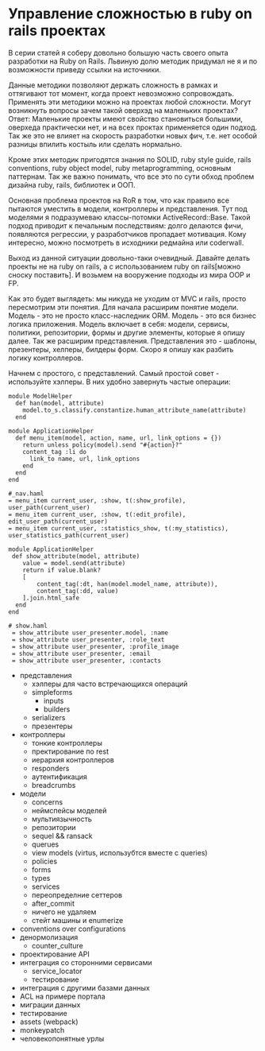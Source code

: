 # Управление сложностью в ruby on rails проектах

В серии статей я соберу довольно большую часть своего опыта разработки на Ruby on Rails. Львиную долю методик придумал не я и по возможности приведу ссылки на источники.

Данные методики позволяют держать сложность в рамках и оттягивают тот момент, когда проект невозможно сопровождать. Применять эти методики можно на проектах любой сложности. Могут возникнуть вопросы зачем такой оверхэд на маленьких проектах? Ответ: Маленькие проекты имеют свойство становиться большими, оверхеда практически нет, и на всех проктах применяется один подход. Так же это не влияет на скорость разработки новых фич, т.е. нет особой разницы впилить костыль или сделать нормально.

Кроме этих методик пригодятся знания по SOLID, ruby style guide, rails conventions, ruby object model, ruby metaprogramming, основным паттернам. Так же важно понимать, что все это по сути обход проблем дизайна ruby, rails, библиотек и ООП.

Основная проблема проектов на RoR в том, что как правило все пытаются уместить в модели, контроллеры и представления. Тут под моделями я подразумеваю классы-потомки ActiveRecord::Base. Такой подход приводит к печальным последствиям: долго делаются фичи, появляются регрессии, у разработчиков пропадает мотивация. Кому интересно, можно посмотреть в исходники редмайна или coderwall.

Выход из данной ситуации довольно-таки очевидный. Давайте делать проекты не на ruby on rails, а с использованием ruby on rails[можно сноску поставить]. И возьмем на вооружение подходы из мира OOP и FP.

Как это будет выглядеть: мы никуда не уходим от MVC и rails, просто пересмотрим эти понятия. Для начала расширим понятие модели. Модель - это не просто класс-наследник ORM. Модель - это вся бизнес логика приложения. Модель включает в себя: модели, сервисы, политики, репозитории, формы и другие элементы, которые я опишу далее. Так же расширим представления. Представления это - шаблоны, презентеры, хелперы, билдеры форм. Скоро я опишу как разбить логику контроллеров.


Начнем с простого, с представлений.
Самый простой совет - используйте хэлперы. В них удобно завернуть частые операции:

```
module ModelHelper
  def han(model, attribute)
    model.to_s.classify.constantize.human_attribute_name(attribute)
  end

module ApplicationHelper
  def menu_item(model, action, name, url, link_options = {})
    return unless policy(model).send "#{action}?"
    content_tag :li do
      link_to name, url, link_options
    end
  end
end

#_nav.haml
= menu_item current_user, :show, t(:show_profile), user_path(current_user)
= menu_item current_user, :show, t(:edit_profile), edit_user_path(current_user)
= menu_item current_user, :statistics_show, t(:my_statistics), user_statistics_path(current_user)

module ApplicationHelper
 def show_attribute(model, attribute)
    value = model.send(attribute)
    return if value.blank?
    [
        content_tag(:dt, han(model.model_name, attribute)),
        content_tag(:dd, value)
    ].join.html_safe
  end
end

# show.haml
 = show_attribute user_presenter.model, :name
 = show_attribute user_presenter, :role_text
 = show_attribute user_presenter, :profile_image
 = show_attribute user_presenter, :email
 = show_attribute user_presenter, :contacts
```

 

* представления
  * хэлперы для часто встречающихся операций
  * simpleforms
    * inputs
    * builders
  * serializers
  * презентеры  
* контроллеры
  * тонкие контроллеры
  * пректирование по rest
  * иерархия контроллеров
  * responders
  * аутентификация
  * breadcrumbs
* модели
  * concerns
  * неймспейсы моделей
  * мультиязычность
  * репозитории
  * sequel && ransack
  * querues
  * view models (virtus, использубтся вместе с queries)
  * policies
  * forms
  * types
  * services
  * переопределние сеттеров
  * after_commit
  * ничего не удаляем
  * стейт машины и enumerize
* conventions over configurations
* денормолизация
  * counter_culture
* проектирование API
* интеграция со сторонними сервисами
  * service_locator
  * тестирование
* интеграция с другими базами данных
* ACL на примере портала
* миграции данных
* тестирование
* assets (webpack)
* monkeypatch
* человекопонятные урлы

